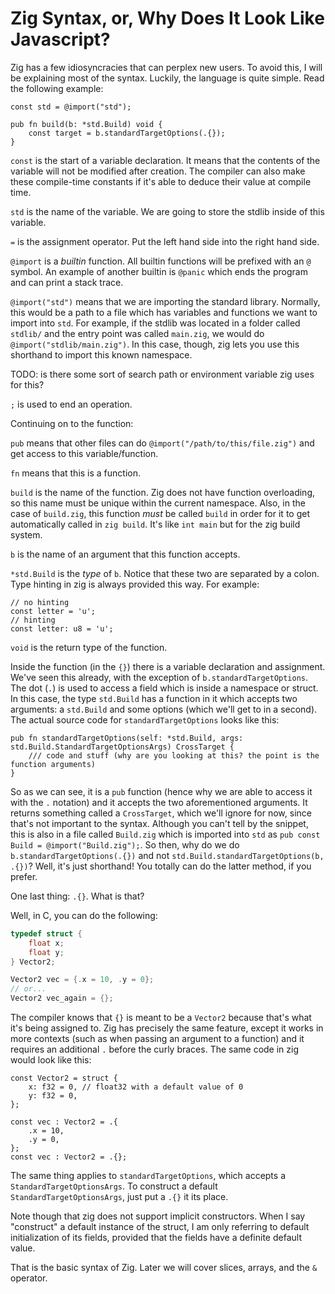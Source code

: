 # Zig Syntax, or, Why Does It Look Like Javascript?

Zig has a few idiosyncracies that can perplex new users. To avoid this, I will
be explaining most of the syntax. Luckily, the language is quite simple.
Read the following example:

```zig
const std = @import("std");

pub fn build(b: *std.Build) void {
    const target = b.standardTargetOptions(.{});
}
```

`const` is the start of a variable declaration. It means that the contents of
the variable will not be modified after creation. The compiler can also make these
compile-time constants if it's able to deduce their value at compile time.

`std` is the name of the variable. We are going to store the stdlib inside of this
variable.

`=` is the assignment operator. Put the left hand side into the right hand side.

`@import` is a _builtin_ function. All builtin functions will be prefixed with
an `@` symbol. An example of another builtin is `@panic` which ends the program
and can print a stack trace.

`@import("std")` means that we are importing the standard library. Normally, this
would be a path to a file which has variables and functions we want to import into
`std`. For example, if the stdlib was located in a folder called `stdlib/` and the
entry point was called `main.zig`, we would do `@import("stdlib/main.zig")`. In this
case, though, zig lets you use this shorthand to import this known namespace.

TODO: is there some sort of search path or environment variable zig uses for this?

`;` is used to end an operation.

Continuing on to the function:

`pub` means that other files can do `@import("/path/to/this/file.zig")` and get access
to this variable/function.

`fn` means that this is a function.

`build` is the name of the function. Zig does not have function overloading, so
this name must be unique within the current namespace. Also, in the case of `build.zig`,
this function _must_ be called `build` in order for it to get automatically called
in `zig build`. It's like `int main` but for the zig build system.

`b` is the name of an argument that this function accepts.

`*std.Build` is the _type_ of `b`. Notice that these two are separated by a colon.
Type hinting in zig is always provided this way. For example:

```zig
// no hinting
const letter = 'u';
// hinting
const letter: u8 = 'u';
```

`void` is the return type of the function.

Inside the function (in the `{}`) there is a variable declaration and assignment.
We've seen this already, with the exception of `b.standardTargetOptions`. The
dot (`.`) is used to access a field which is inside a namespace or struct. In this
case, the type `std.Build` has a function in it which accepts two arguments: a `std.Build`
and some options (which we'll get to in a second). The actual source code for
`standardTargetOptions` looks like this:

```zig
pub fn standardTargetOptions(self: *std.Build, args: std.Build.StandardTargetOptionsArgs) CrossTarget {
    /// code and stuff (why are you looking at this? the point is the function arguments)
}
```

So as we can see, it is a `pub` function (hence why we are able to access it with
the `.` notation) and it accepts the two aforementioned arguments. It returns something
called a `CrossTarget`, which we'll ignore for now, since that's not important to
the syntax. Although you can't tell by the snippet, this is also in a file called
`Build.zig` which is imported into `std` as `pub const Build = @import("Build.zig");`.
So then, why do we do `b.standardTargetOptions(.{})` and not
`std.Build.standardTargetOptions(b, .{})`? Well, it's just shorthand! You totally
can do the latter method, if you prefer.

One last thing: `.{}`. What is that?

Well, in C, you can do the following:

```c
typedef struct {
    float x;
    float y;
} Vector2;

Vector2 vec = {.x = 10, .y = 0};
// or...
Vector2 vec_again = {};
```

The compiler knows that `{}` is meant to be a `Vector2` because that's what it's
being assigned to. Zig has precisely the same feature, except it works in more
contexts (such as when passing an argument to a function) and it requires an additional
`.` before the curly braces. The same code in zig would look like this:

```zig
const Vector2 = struct {
    x: f32 = 0, // float32 with a default value of 0
    y: f32 = 0,
};

const vec : Vector2 = .{
    .x = 10,
    .y = 0,
};
const vec : Vector2 = .{};
```

The same thing applies to `standardTargetOptions`, which accepts a `StandardTargetOptionsArgs`.
To construct a default `StandardTargetOptionsArgs`, just put a `.{}` it its place.

Note though that zig does not support implicit constructors. When I say "construct"
a default instance of the struct, I am only referring to default initialization
of its fields, provided that the fields have a definite default value.

That is the basic syntax of Zig. Later we will cover slices, arrays, and the `&`
operator.
